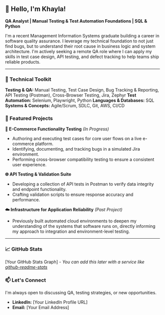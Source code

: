 ## 👋 Hello, I'm **Khayla**!  



**QA Analyst | Manual Testing & Test Automation Foundations | SQL & Python**

I'm a recent Management Information Systems graduate building a career in software quality assurance. I leverage my technical foundation to not just find bugs, but to understand their root cause in business logic and system architecture. I'm actively seeking a remote QA role where I can apply my skills in test case design, API testing, and defect tracking to help teams ship reliable products.

---

### 🧰 Technical Toolkit

**Testing & QA:** Manual Testing, Test Case Design, Bug Tracking & Reporting, API Testing (Postman), Cross-Browser Testing, Jira, Zephyr
**Test Automation:** Selenium, Playwright, Python
**Languages & Databases:** SQL
**Systems & Concepts:** Agile/Scrum, SDLC, Git, AWS, CI/CD

### 🔬 Featured Projects

**🛒 E-Commerce Functionality Testing** *(In Progress)*
*   Authoring and executing test cases for core user flows on a live e-commerce platform.
*   Identifying, documenting, and tracking bugs in a simulated Jira environment.
*   Performing cross-browser compatibility testing to ensure a consistent user experience.

**🌐 API Testing & Validation Suite**
*   Developing a collection of API tests in Postman to verify data integrity and endpoint functionality.
*   Crafting validation scripts to ensure response accuracy and performance.

**☁️ Infrastructure for Application Reliability** *(Past Project)*
*   Previously built automated cloud environments to deepen my understanding of the systems that software runs on, directly informing my approach to integration and environment-level testing.

---

### 📈 GitHub Stats

[Your GitHub Stats Graph] - *You can add this later with a service like [github-readme-stats](https://github.com/anuraghazra/github-readme-stats)*

### 📫 Let's Connect

I'm always open to discussing QA, testing strategies, or new opportunities.

*   **LinkedIn:** [Your LinkedIn Profile URL]
*   **Email:** [Your Email Address]





